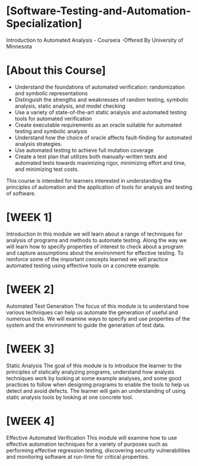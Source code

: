 # **[Software-Testing-and-Automation-Specialization]**
 Introduction to Automated Analysis - Coursera -Offered By University of Minnesota

# **[About this Course]**
- Understand the foundations of automated verification: randomization and symbolic representations
- Distinguish the strengths and weaknesses of random testing, symbolic analysis, static analysis, and model checking
- Use a variety of state-of-the-art static analysis and automated testing tools for automated verification
- Create executable requirements as an oracle suitable for automated testing and symbolic analysis
- Understand how the choice of oracle affects fault-finding for automated analysis strategies.
- Use automated testing to achieve full mutation coverage
- Create a test plan that utilizes both manually-written tests and automated tests towards maximizing rigor, minimizing effort and time, and minimizing test costs.

This course is intended for learners interested in understanding the principles of automation and the application of tools for analysis and testing of software.

# **[WEEK 1]**
Introduction
In this module we will learn about a range of techniques for analysis of programs and methods to automate testing. Along the way we will learn how to specify properties of interest to check about a program and capture assumptions about the environment for effective testing. To reinforce some of the important concepts learned we will practice automated testing using effective tools on a concrete example.

# **[WEEK 2]**
Automated Test Generation
The focus of this module is to understand how various techniques can help us automate the generation of useful and numerous tests. We will examine ways to specify and use properties of the system and the environment to guide the generation of test data.

# **[WEEK 3]**
Static Analysis
The goal of this module is to introduce the learner to the principles of statically analyzing programs, understand how analysis techniques work by looking at some example analyses, and some good practices to follow when designing programs to enable the tools to help us detect and avoid defects. The learner will gain an understanding of using static analysis tools by looking at one concrete tool.

# **[WEEK 4]**
Effective Automated Verification
This module will examine how to use effective automation techniques for a variety of purposes such as performing effective regression testing, discovering security vulnerabilities and monitoring software at run-time for critical properties.
